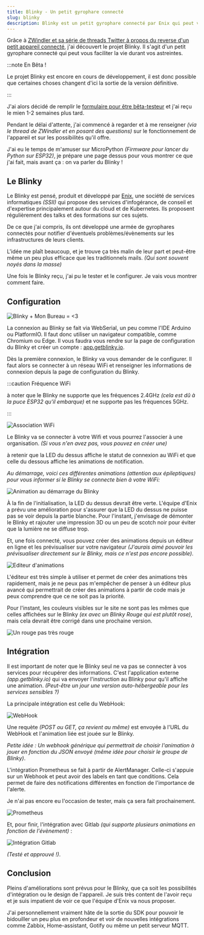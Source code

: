 ```yaml
---
title: Blinky - Un petit gyrophare connecté
slug: blinky
description: Blinky est un petit gyrophare connecté par Enix qui peut vous faciliter la vie durant vos astreintes
---
```


Grâce à [ZWindler et sa série de threads Twitter à propos du reverse d'un petit appareil connecté](https://blog.zwindler.fr/2023/06/16/reverse-blinky-enix-part1/), j'ai découvert le projet Blinky. Il s'agit d'un petit gyrophare connecté qui peut vous faciliter la vie durant vos astreintes.

:::note En Bêta !

Le projet Blinky est encore en cours de développement, il est donc possible que certaines choses changent d'ici la sortie de la version définitive.

:::

J'ai alors décidé de remplir le [formulaire pour être bêta-testeur](https://www.getblinky.io/) et j'ai reçu le mien 1-2 semaines plus tard.

Pendant le délai d'attente, j'ai commencé à regarder et à me renseigner *(via le thread de ZWindler et en posant des questions)* sur le fonctionnement de l'appareil et sur les possibilités qu'il offre.

J'ai eu le temps de m'amuser sur MicroPython *(Firmware pour lancer du Python sur ESP32)*, je prépare une page dessus pour vous montrer ce que j'ai fait, mais avant ça : on va parler du Blinky !

## Le Blinky

Le Blinky est pensé, produit et développé par [Enix](https://www.enix.io/fr), une société de services informatiques *(SSII)* qui propose des services d'infogérance, de conseil et d'expertise principalement autour du cloud et de Kubernetes. Ils proposent régulièrement des talks et des formations sur ces sujets.

De ce que j'ai compris, ils ont développé une armée de gyrophares connectés pour notifier d'éventuels problèmes/évènements sur les infrastructures de leurs clients.

L'idée me plaît beaucoup, et je trouve ça très malin de leur part et peut-être même un peu plus efficace que les traditionnels mails. *(Qui sont souvent noyés dans la masse)*

Une fois le Blinky reçu, j'ai pu le tester et le configurer. Je vais vous montrer comment faire.

## Configuration

![Blinky + Mon Bureau = <3](./Blinky-bureau.jpg)

La connexion au Blinky se fait via WebSerial, un peu comme l'IDE Arduino ou PlatformIO. Il faut donc utiliser un navigateur compatible, comme Chromium ou Edge. Il vous faudra vous rendre sur la page de configuration du Blinky et créer un compte : [app.getblinky.io](https://app.getblinky.io).

Dès la première connexion, le Blinky va vous demander de le configurer. Il faut alors se connecter à un réseau WiFi et renseigner les informations de connexion depuis la page de configuration du Blinky.

:::caution Fréquence WiFi

à noter que le Blinky ne supporte que les fréquences 2.4GHz *(cela est dû à la puce ESP32 qu'il embarque)* et ne supporte pas les fréquences 5GHz.

:::

![Association WiFi](./associate-blinky.png)

Le Blinky va se connecter à votre Wifi et vous pourrez l'associer à une organisation. *(Si vous n'en avez pas, vous pouvez en créer une)*

à retenir que la LED du dessus affiche le statut de connexion au WiFi et que celle du dessous affiche les animations de notification.

*Au démarrage, voici ces différentes animations (attention aux épileptiques) pour vous informer si le Blinky se connecte bien à votre WiFi:*

![Animation au démarrage du Blinky](./start-animation.gif)

À la fin de l'initialisation, la LED du dessus devrait être verte. L'équipe d'Enix a prévu une amélioration pour s'assurer que la LED du dessus ne puisse pas se voir depuis la partie blanche. Pour l'instant, j'envisage de démonter le Blinky et rajouter une impression 3D ou un peu de scotch noir pour éviter que la lumière ne se diffuse trop.

Et, une fois connecté, vous pouvez créer des animations depuis un éditeur en ligne et les prévisualiser sur votre navigateur *(J'aurais aimé pouvoir les prévisualiser directement sur le Blinky, mais ce n'est pas encore possible)*.

![Editeur d'animations](./pattern-creator.gif)

L'éditeur est très simple à utiliser et permet de créer des animations très rapidement, mais je ne peux pas m'empêcher de penser à un éditeur plus avancé qui permettrait de créer des animations à partir de code mais je peux comprendre que ce ne soit pas la priorité.

Pour l'instant, les couleurs visibles sur le site ne sont pas les mêmes que celles affichées sur le Blinky *(ex avec un Blinky Rouge qui est plutôt rose)*, mais cela devrait être corrigé dans une prochaine version.

![Un rouge pas très rouge](./Rose-PasRouge.jpg)

## Intégration

Il est important de noter que le Blinky seul ne va pas se connecter à vos services pour récupérer des informations. C'est l'application externe *(app.getblinky.io)* qui va envoyer l'instruction au Blinky pour qu'il affiche une animation. *(Peut-être un jour une version auto-hébergeable pour les services sensibles ?)*

La principale intégration est celle du WebHook:

![WebHook](./webhook-example.png)

Une requète *(POST ou GET, ça revient au même)* est envoyée à l'URL du WebHook et l'animation liée est jouée sur le Blinky.

*Petite idée : Un webhook générique qui permettrait de choisir l'animation à jouer en fonction du JSON envoyé (même idée pour choisir le groupe de Blinky)*.

L'intégration Prometheus se fait à partir de AlertManager. Celle-ci s'appuie sur un Webhook et peut avoir des labels en tant que conditions. Cela permet de faire des notifications différentes en fonction de l'importance de l'alerte.

Je n'ai pas encore eu l'occasion de tester, mais ça sera fait prochainement.

![Prometheus](./Prometheus-integration.png)

Et, pour finir, l'intégration avec Gitlab *(qui supporte plusieurs animations en fonction de l'évènement)* :

![Intégration Gitlab](./gitlab.png)

*(Testé et approuvé !)*.

## Conclusion

Pleins d'améliorations sont prévus pour le Blinky, que ça soit les possibilités d'intégration ou le design de l'appareil. Je suis très content de l'avoir reçu et je suis impatient de voir ce que l'équipe d'Enix va nous proposer.

J'ai personnellement vraiment hâte de la sortie du SDK pour pouvoir le bidouiller un peu plus en profondeur et voir de nouvelles intégrations comme Zabbix, Home-assistant, Gotify ou même un petit serveur MQTT.
